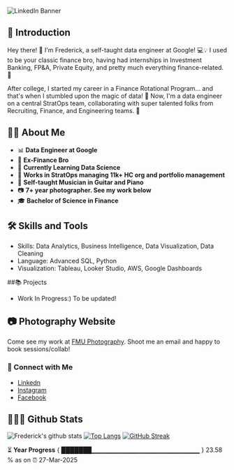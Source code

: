 ![LinkedIn Banner](https://github.com/user-attachments/assets/315f1a51-a649-4f29-bd80-f2c7cbc4eb5d)

## 👋 Introduction

Hey there! 👋 I'm Frederick, a self-taught data engineer at Google! 💻💡 I used to be your classic finance bro, having had internships in Investment Banking, FP&A, Private Equity, and pretty much everything finance-related. 💸

After college, I started my career in a Finance Rotational Program... and that's when I stumbled upon the magic of data! 🚀 Now, I'm a data engineer on a central StratOps team, collaborating with super talented folks from Recruiting, Finance, and Engineering teams. 🎯

## 🙋🏻 About Me

- 📊 **Data Engineer at Google**
- 💸 **Ex-Finance Bro**
- 📖 **Currently Learning Data Science**
- 🤺 **Works in StratOps managing 11k+ HC org and portfolio management**
- 🎵 **Self-taught Musician in Guitar and Piano**
- 📷 **7+ year photographer. See my work below**
- 🎓 **Bachelor of Science in Finance**

## 🛠️ Skills and Tools
- Skills: Data Analytics, Business Intelligence, Data Visualization, Data Cleaning
- Language: Advanced SQL, Python
- Visualization: Tableau, Looker Studio, AWS, Google Dashboards

##📚 Projects
- Work In Progress:) To be updated!

## 📷 Photography Website
Come see my work at [FMU Photography](https://frederickuy.com/). Shoot me an email and happy to book sessions/collab! 

### 🤝 Connect with Me
- [Linkedn](https://www.linkedin.com/in/frederickuy)
- [Instagram](https://www.instagram.com/frederick.uy/)
- [Facebook](https://www.facebook.com/frederick.uy20/)

## 👨🏻‍💻 Github Stats
![Frederick's github stats](https://github-readme-stats.vercel.app/api?username=frederick-uy&show_icons=true&title_color=ffc857&icon_color=8ac926&text_color=daf7dc&bg_color=151515&hide=issues&count_private=true&include_all_commits=true)
[![Top Langs](https://github-readme-stats.vercel.app/api/top-langs/?username=frederick-uy&layout=compact&text_color=daf7dc&bg_color=151515&hide=css,html,php)](https://github.com/frederick-uy/github-readme-stats)
[![GitHub Streak](https://github-readme-streak-stats.herokuapp.com/?user=frederick-uy&theme=dark)](https://git.io/streak-stats)

⏳ **Year Progress** { ███████▁▁▁▁▁▁▁▁▁▁▁▁▁▁▁▁▁▁▁▁▁▁▁ } 23.58 % as on ⏰ 27-Mar-2025

